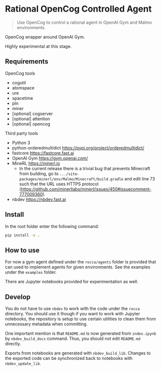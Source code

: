 # Rational OpenCog Controlled Agent
> Use OpenCog to control a rational agent in OpenAI Gym and Malmo environments.


OpenCog wrapper around OpenAI Gym.

Highly experimental at this stage.

## Requirements

OpenCog tools

- cogutil
- atomspace
- ure
- spacetime
- pln
- miner
- [optional] cogserver
- [optional] attention
- [optional] opencog

Third party tools

- Python 3
- python-orderedmultidict https://pypi.org/project/orderedmultidict/
- fastcore https://fastcore.fast.ai
- OpenAI Gym https://gym.openai.com/
- MineRL https://minerl.io
  - In the current release there is a trivial bug that prevents Minecraft from building, go to `.../site-packages/minerl/env/Malmo/Minecraft/build.gradle` and
    edit line 73 such that the URL uses HTTPS protocol (https://github.com/minerllabs/minerl/issues/450#issuecomment-777009360).
- nbdev https://nbdev.fast.ai

## Install

In the root folder enter the following command:

```bash
pip install -e .
```

## How to use

For now a gym agent defined under the `rocca/agents` folder is provided that
can used to implement agents for given environments.  See the examples
under the `examples` folder.


There are Jupyter notebooks provided for experimentation as well.

## Develop

You do not have to use `nbdev` to work with the code under the `rocca` directory.
You should use it though if you want to work with Jupyter notebooks, the repository is setup to use certain
utilities to clean them from unnecessary metadata when committing.


One important mention is that `README.md` is now generated from `index.ipynb` by `nbdev_build_docs` command.
Thus, you should not edit `README.md` directly.


Exports from notebooks are generated with `nbdev_build_lib`. Changes to the exported code can be synchronized
back to notebooks with `nbdev_update_lib`.
